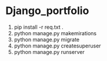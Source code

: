# Django_portfolio

1) pip install -r req.txt  .
2) python manage.py makemirations
3) python manage.py migrate
4) python manage.py createsuperuser
5) python manage.py runserver
   
